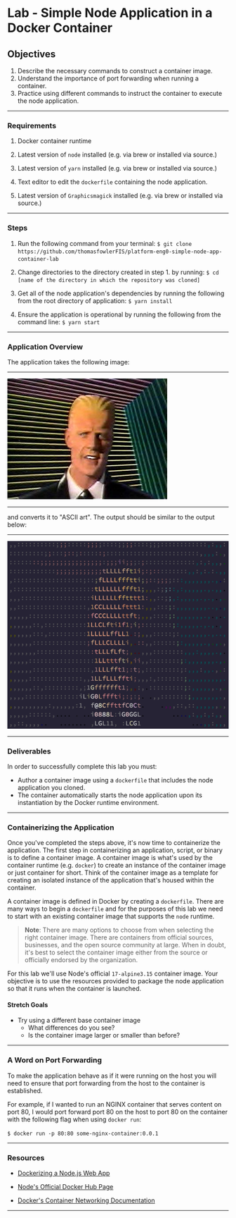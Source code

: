 # Lab - Simple Node Application in a Docker Container

## **Objectives**

1. Describe the necessary commands to construct a container image.
1. Understand the importance of port forwarding when running a
container.
1. Practice using different commands to instruct the container to
execute the node application.

-------------------------------------------------

### **Requirements**

1. Docker container runtime

1. Latest version of `node` installed (e.g. via brew or installed via
source.)

1. Latest version of `yarn` installed (e.g. via brew or installed via
source.)

1. Text editor to edit the `dockerfile` containing the node application.

1. Latest version of `Graphicsmagick` installed (e.g. via brew
or installed via source.)

-------------------------------------------------

### **Steps**

1. Run the following command from your terminal:
  `$ git clone https://github.com/thomasfowlerFIS/platform-eng0-simple-node-app-container-lab`

1. Change directories to the directory created in step 1. by
running:
  `$ cd [name of the directory in which the repository was cloned]`

1. Get all of the node application's dependencies by running the following
from the root directory of application:
  `$ yarn install`

1. Ensure the application is operational by running the following from the
command line:
  `$ yarn start`

-------------------------------------------------

### **Application Overview**

The application takes the following image:

-------------------------------------------------

<img alt="Max Headroom" src="https://raw.githubusercontent.com/thomasfowlerFIS/platform-eng0-simple-node-app-container-lab/master/maxheadroom.jpg?raw=true"/>

-------------------------------------------------

and converts it to "ASCII art". The output should be similar to the output
below:

-------------------------------------------------

<img alt="Max Headroom ASCII" src="https://raw.githubusercontent.com/thomasfowlerFIS/platform-eng0-simple-node-app-container-lab/master/maxheadroom_ASCII.png?raw=true"/>

-------------------------------------------------

### **Deliverables**

In order to successfully complete this lab you must:

* Author a container image using a `dockerfile` that includes the node
application you cloned.
* The container automatically starts the node application upon its
instantiation by the Docker runtime environment.

-------------------------------------------------

### **Containerizing the Application**

Once you've completed the steps above, it's now time to containerize the
application. The first step in containerizing an application, script, or
binary is to define a container image. A container image is what's used by
the container runtime (e.g. `docker`) to create an instance of the
container image or just container for short. Think of the container image
as a template for creating an isolated instance of the application that's
housed within the container.

A container image is defined in Docker by creating a `dockerfile`. There
are many ways to begin a `dockerfile` and for the purposes of this lab we
need to start with an existing container image that supports the `node`
runtime.

> **Note**: There are many options to choose from when selecting the right 
> container image. There are containers from official sources, businesses,
> and the open source community at large. When in doubt, it's best to
> select the container image either from the source or officially endorsed
> by the organization.

For this lab we'll use Node's official `17-alpine3.15` container image. Your
objective is to use the resources provided to package the node application
so that it runs when the container is launched.

#### **Stretch Goals**

* Try using a different base container image
  * What differences do you see?
  * Is the container image larger or smaller than before?

-------------------------------------------------

### **A Word on Port Forwarding**

To make the application behave as if it were running on the host you will
need to ensure that port forwarding from the host to the container is
established.

For example, if I wanted to run an NGINX container that serves content on
port 80, I would port forward port 80 on the host to port 80 on the container
with the following flag when using `docker run`:

`$ docker run -p 80:80 some-nginx-container:0.0.1`

-------------------------------------------------

### **Resources**

* [Dockerizing a Node.js Web App](https://nodejs.org/en/docs/guides/nodejs-docker-webapp/)

* [Node's Official Docker Hub Page](https://hub.docker.com/_/node)

* [Docker's Container Networking Documentation](https://docs.docker.com/config/containers/container-networking/)

-------------------------------------------------
